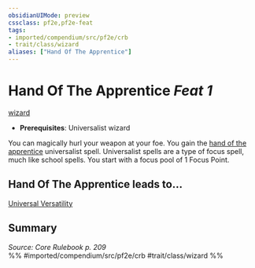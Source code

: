 ```yaml
---
obsidianUIMode: preview
cssclass: pf2e,pf2e-feat
tags:
- imported/compendium/src/pf2e/crb
- trait/class/wizard
aliases: ["Hand Of The Apprentice"]
---
```

# Hand Of The Apprentice  *Feat 1*  
[wizard](rules/traits/wizard.md)  

- **Prerequisites**: Universalist wizard

You can magically hurl your weapon at your foe. You gain the [hand of the apprentice](../spells/hand-of-the-apprentice.md) universalist spell. Universalist spells are a type of focus spell, much like school spells. You start with a focus pool of 1 Focus Point.

## Hand Of The Apprentice leads to...

[Universal Versatility](universal-versatility.md)

## Summary

*Source: Core Rulebook p. 209*  
%% #imported/compendium/src/pf2e/crb #trait/class/wizard %%